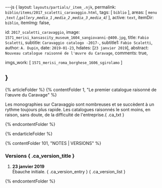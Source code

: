 ---js
{
  layout:    `layouts/partials/_item_.njk`,
  permalink: `biblio/items/2017_scaletti_caravaggio.html`,
  tags:      [ `biblio` ],
  areas:     [ `menu` ,`text` /*,`gallery` ,`media_1` ,`media_2` ,`media_3` ,`media_4`*/ ],
  active:    `text`,
  itemDir:   `biblio`,
  itemImg:   false,
  
  id:        `2017_scaletti_caravaggio`,
  image:     `1571_merisi_kansascity_museum_1604_sangiovanni-@400.jpg`,
  title:     `Fabio Scaletti`,
  subtitle:  `Caravaggio catalogo -2017-`,
  subtitle1: `Fabio Scaletti`,
  author:    `A. Dupin`,
  date:      `2019-01-23`,
  hdates:    [`23 janvier 2019`],
  abstract:  `Nouveau catalogue raisonné de l'œuvre du Caravage`,
  comments:  true,

  imgs_work:
  [
    `1571_merisi_roma_borghese_1606_sgirolamo`
  ]

}
---

[comment]: # (======== Article ========)

{% articleFolder %}
{% contentFolder 1, "Le premier catalogue raisonné de l'œuvre du Caravage" %}

Les monographies sur Caravaggio sont nombreuses et se succèdent à un rythme toujours plus rapide. Les catalogues raisonnés le sont moins, en raison, sans doute, de la difficulté de l'entreprise.{ .ca_txt }

{% endcontentFolder %}

{% endarticleFolder %}

[comment]: # (======== Footnotes ========)

{% contentFolder 101, "NOTES | VERSIONS" %}

[comment]: # (======== Historique ========)

### Versions { .ca_version_title }
1. **23 janvier 2019**  
  Ébauche initiale. { .ca_version_entry }
{ .ca_version_list }

{% endcontentFolder %}
